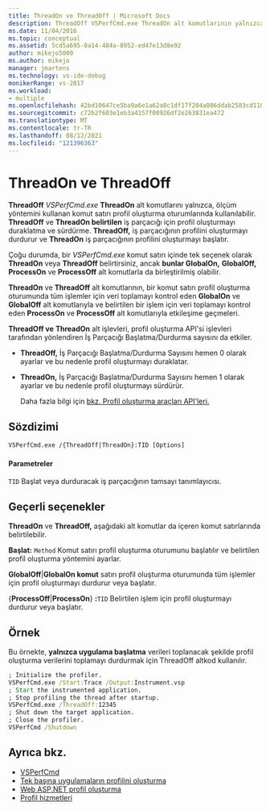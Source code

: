 ```yaml
---
title: ThreadOn ve ThreadOff | Microsoft Docs
description: ThreadOff VSPerfCmd.exe ThreadOn alt komutlarının yalnızca instrumentation yöntemini kullanan komut satırı profil oluşturma oturumlarında nasıl kullanılabilir olduğunu öğrenin.
ms.date: 11/04/2016
ms.topic: conceptual
ms.assetid: 5cd5a695-0a14-484a-8952-ed47e13d8e92
author: mikejo5000
ms.author: mikejo
manager: jmartens
ms.technology: vs-ide-debug
monikerRange: vs-2017
ms.workload:
- multiple
ms.openlocfilehash: 42bd10647ce5ba9a6e1a62a8c1df17f204a086ddab2583cd1107c9897693d1e5
ms.sourcegitcommit: c72b2f603e1eb3a4157f00926df2e263831ea472
ms.translationtype: MT
ms.contentlocale: tr-TR
ms.lasthandoff: 08/12/2021
ms.locfileid: "121396363"
---
```

# <a name="threadon-and-threadoff"></a>ThreadOn ve ThreadOff
**ThreadOff** *VSPerfCmd.exe* **ThreadOn** alt komutlarını yalnızca, ölçüm yöntemini kullanan komut satırı profil oluşturma oturumlarında kullanılabilir. **ThreadOff** ve **ThreadOn belirtilen** iş parçacığı için profil oluşturmayı duraklatma ve sürdürme. **ThreadOff,** iş parçacığının profilini oluşturmayı durdurur ve **ThreadOn** iş parçacığının profilini oluşturmayı başlatır.

 Çoğu durumda, bir *VSPerfCmd.exe* komut satırı içinde tek seçenek olarak **ThreadOn** veya **ThreadOff** belirtirsiniz, ancak **bunlar GlobalOn,** **GlobalOff,** **ProcessOn** ve **ProcessOff** alt komutlarla da birleştirilmiş olabilir.

 **ThreadOn** ve **ThreadOff** alt komutlarının, bir komut satırı profil oluşturma oturumunda tüm işlemler için veri toplamayı kontrol eden **GlobalOn** ve **GlobalOff** alt komutlarıyla ve belirtilen bir işlem için veri toplamayı kontrol eden **ProcessOn** ve **ProcessOff** alt komutlarıyla etkileşime geçmeleri.

 **ThreadOff ve** **ThreadOn** alt işlevleri, profil oluşturma API'si işlevleri tarafından yönlendiren İş Parçacığı Başlatma/Durdurma sayısını da etkiler.

- **ThreadOff,** İş Parçacığı Başlatma/Durdurma Sayısını hemen 0 olarak ayarlar ve bu nedenle profil oluşturmayı duraklatar.

- **ThreadOn,** İş Parçacığı Başlatma/Durdurma Sayısını hemen 1 olarak ayarlar ve bu nedenle profil oluşturmayı sürdürür.

  Daha fazla bilgi için [bkz. Profil oluşturma araçları API'leri.](../profiling/profiling-tools-apis.md)

## <a name="syntax"></a>Sözdizimi

```cmd
VSPerfCmd.exe /{ThreadOff|ThreadOn}:TID [Options]

```

#### <a name="parameters"></a>Parametreler
 `TID` Başlat veya durduracak iş parçacığının tamsayı tanımlayıcısı.

## <a name="valid-options"></a>Geçerli seçenekler
 **ThreadOn** ve **ThreadOff,** aşağıdaki alt komutlar da içeren komut satırlarında belirtilebilir.

 **Başlat:** `Method` Komut satırı profil oluşturma oturumunu başlatılır ve belirtilen profil oluşturma yöntemini ayarlar.

 **GlobalOff**&#124;**GlobalOn komut** satırı profil oluşturma oturumunda tüm işlemler için profil oluşturmayı durdurur veya başlatır.

 {**ProcessOff**&#124;**ProcessOn**} **:**`TID` Belirtilen işlem için profil oluşturmayı durdurur veya başlatır.

## <a name="example"></a>Örnek
 Bu örnekte, **yalnızca uygulama başlatma** verileri toplanacak şekilde profil oluşturma verilerini toplamayı durdurmak için ThreadOff altkod kullanılır.

```cmd
; Initialize the profiler.
VSPerfCmd.exe /Start:Trace /Output:Instrument.vsp
; Start the instrumented application.
; Stop profiling the thread after startup.
VSPerfCmd.exe /ThreadOff:12345
; Shut down the target application.
; Close the profiler.
VSPerfCmd /Shutdown

```

## <a name="see-also"></a>Ayrıca bkz.
- [VSPerfCmd](../profiling/vsperfcmd.md)
- [Tek başına uygulamaların profilini oluşturma](../profiling/command-line-profiling-of-stand-alone-applications.md)
- [Web ASP.NET profil oluşturma](../profiling/command-line-profiling-of-aspnet-web-applications.md)
- [Profil hizmetleri](../profiling/command-line-profiling-of-services.md)
